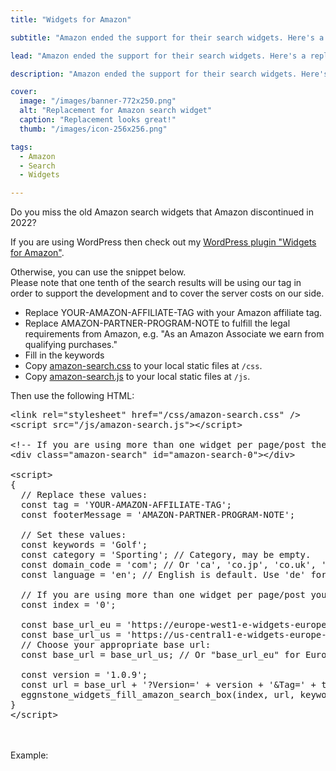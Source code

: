 ```yaml
---
title: "Widgets for Amazon"

subtitle: "Amazon ended the support for their search widgets. Here's a replacement."

lead: "Amazon ended the support for their search widgets. Here's a replacement."

description: "Amazon ended the support for their search widgets. Here's a replacement."

cover:
  image: "/images/banner-772x250.png"
  alt: "Replacement for Amazon search widget"
  caption: "Replacement looks great!"
  thumb: "/images/icon-256x256.png"

tags:     
  - Amazon
  - Search
  - Widgets

---
```


Do you miss the old Amazon search widgets that Amazon discontinued in 2022?  

If you are using WordPress then check out my [WordPress plugin "Widgets for Amazon"](https://wordpress.org/plugins/widgets-for-amazon/).  

Otherwise, you can use the snippet below.  
Please note that one tenth of the search results will be using our tag in order to support the development and to cover the server costs on our side.

* Replace YOUR-AMAZON-AFFILIATE-TAG with your Amazon affiliate tag.
* Replace AMAZON-PARTNER-PROGRAM-NOTE to fulfill the legal requirements from Amazon, e.g. "As an Amazon Associate we earn from qualifying purchases."
* Fill in the keywords 
* Copy [amazon-search.css](/css/amazon-search.css) to your local static files at <code>/css</code>.
* Copy [amazon-search.js](/js/amazon-search.js) to your local static files at <code>/js</code>.

Then use the following HTML:

<pre>
&lt;link rel="stylesheet" href="/css/amazon-search.css" /&gt;
&lt;script src="/js/amazon-search.js"&gt;&lt;/script&gt;

&lt;!-- If you are using more than one widget per page/post then increment the id's index, e.g. "amazon-search-1" --&gt;
&lt;div class="amazon-search" id="amazon-search-0"&gt;&lt;/div&gt;

&lt;script&gt;
{
  // Replace these values:
  const tag = 'YOUR-AMAZON-AFFILIATE-TAG';
  const footerMessage = 'AMAZON-PARTNER-PROGRAM-NOTE';

  // Set these values:
  const keywords = 'Golf';
  const category = 'Sporting'; // Category, may be empty.
  const domain_code = 'com'; // Or 'ca', 'co.jp', 'co.uk', 'de', 'fr', 'it'. www.amazon.com => "com"
  const language = 'en'; // English is default. Use 'de' for German.

  // If you are using more than one widget per page/post you need to increment the index.
  const index = '0';

  const base_url_eu = 'https://europe-west1-e-widgets-europe-west3-prod.cloudfunctions.net/SearchBoxJsonEuropeWest1'; // For Europe.
  const base_url_us = 'https://us-central1-e-widgets-europe-west3-prod.cloudfunctions.net/SearchBoxJsonUsCentral1'; // For the USA and the rest of the world.
  // Choose your appropriate base url:
  const base_url = base_url_us; // Or "base_url_eu" for Europe.

  const version = '1.0.9';
  const url = base_url + '?Version=' + version + '&Tag=' + tag + '&Category=' + category + '&DomainCode=' + domain_code + '&Language=' + language;
  eggnstone_widgets_fill_amazon_search_box(index, url, keywords, footerMessage);
}
&lt;/script&gt;
</pre>
<br />
<br />
Example:
<div class="amazon-search" id="amazon-search-0"></div>
<link rel="stylesheet" href="/css/amazon-search.css">
<script src="/js/amazon-search.js"></script>
<script src="/js/amazon-search-sb-0.js"></script>
